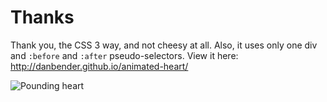 Thanks
=======
Thank you, the CSS 3 way, and not cheesy at all. Also, it uses only one div and `:before` and `:after` pseudo-selectors.
View it here: http://danbender.github.io/animated-heart/

![Pounding heart](http://i7.minus.com/ics3VyUhw0mp3.png)
